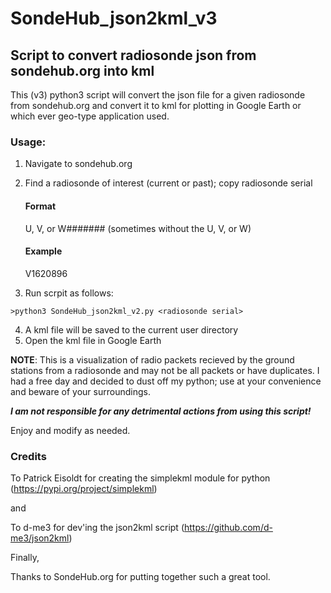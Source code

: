 # SondeHub_json2kml_v3
## Script to convert radiosonde json from sondehub.org into kml

This (v3) python3 script will convert the json file for a given radiosonde from sondehub.org and convert it to kml for plotting in Google Earth or which ever geo-type application used.

### Usage:
1) Navigate to sondehub.org
2) Find a radiosonde of interest (current or past); copy radiosonde serial
    #### Format
    U, V, or W####### (sometimes without the U, V, or W)
    #### Example
    V1620896

3) Run scrpit as follows:
```
>python3 SondeHub_json2kml_v2.py <radiosonde serial>
```
4) A kml file will be saved to the current user directory
5) Open the kml file in Google Earth

**NOTE**: This is a visualization of radio packets recieved by the ground stations from a radiosonde and may not be all packets or have duplicates.  I had a free day and decided to dust off my python; use at your convenience and beware of your surroundings. 

**_I am not responsible for any detrimental actions from using this script!_**

Enjoy and modify as needed.

### Credits
To Patrick Eisoldt for creating the simplekml module for python (https://pypi.org/project/simplekml)

and

To d-me3 for dev'ing the json2kml script (https://github.com/d-me3/json2kml)

Finally,

Thanks to SondeHub.org for putting together such a great tool.
